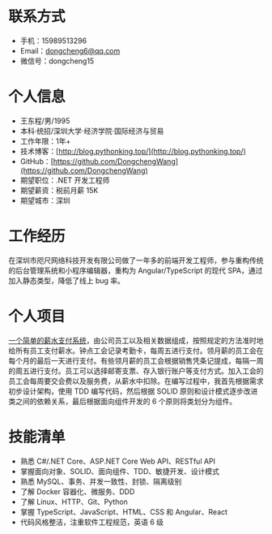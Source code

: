 # 联系方式

- 手机：15989513296
- Email：dongcheng6@qq.com
- 微信号：dongcheng15

# 个人信息

- 王东程/男/1995
- 本科·统招/深圳大学·经济学院·国际经济与贸易
- 工作年限：1年+
- 技术博客：[http://blog.pythonking.top/](http://blog.pythonking.top/)
- GitHub：[https://github.com/DongchengWang](https://github.com/DongchengWang)
- 期望职位：.NET 开发工程师
- 期望薪资：税前月薪 15K
- 期望城市：深圳

# 工作经历

在深圳市咫尺网络科技开发有限公司做了一年多的前端开发工程师，参与重构传统的后台管理系统和小程序编辑器，重构为 Angular/TypeScript 的现代 SPA，通过加入静态类型，降低了线上 bug 率。

# 个人项目

[一个简单的薪水支付系统](https://github.com/DongchengWang/agile-software-development/tree/master/src/Payroll)，由公司员工以及相关数据组成，按照规定的方法准时地给所有员工支付薪水。钟点工会记录考勤卡，每周五进行支付。领月薪的员工会在每个月的最后一天进行支付。有些领月薪的员工会根据销售凭条记提成，每隔一周的周五进行支付。员工可以选择邮寄支票、存入银行账户等支付方式。加入工会的员工会每周要交会费以及服务费，从薪水中扣除。在编写过程中，我首先根据需求初步设计架构，使用 TDD 编写代码，然后根据 SOLID 原则和设计模式逐步改进类之间的依赖关系，最后根据面向组件开发的 6 个原则将类划分为组件。

# 技能清单

- 熟悉 C#/.NET Core、ASP.NET Core Web API、RESTful API
- 掌握面向对象、SOLID、面向组件、TDD、敏捷开发、设计模式
- 熟悉 MySQL、事务、并发一致性、封锁、隔离级别
- 了解 Docker 容器化、微服务、DDD
- 了解 Linux、HTTP、Git、Python
- 掌握 TypeScript、JavaScript、HTML、CSS 和 Angular、React
- 代码风格整洁，注重软件工程规范，英语 6 级
